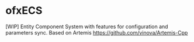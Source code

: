 ofxECS
======

[WIP] Entity Component System with features for configuration and parameters sync. Based on Artemis https://github.com/vinova/Artemis-Cpp
